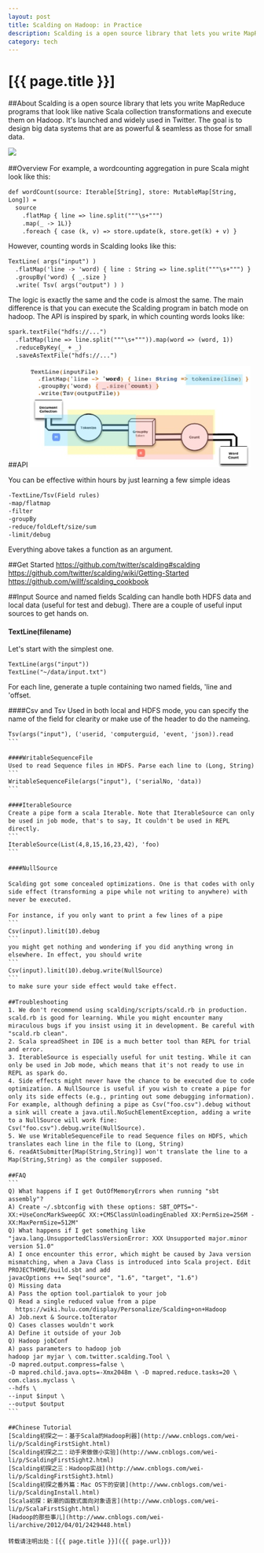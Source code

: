 ```yaml
---
layout: post
title: Scalding on Hadoop: in Practice
description: Scalding is a open source library that lets you write MapReduce programs that look like native Scala collection transformations and execute them on Hadoop.
category: tech
---
```

# [{{ page.title }}]
##About
Scalding is a open source library that lets you write MapReduce programs that look like native Scala collection transformations and execute them on Hadoop. It's launched and widely used in Twitter. The goal is to design big data systems that are as powerful & seamless as those for small data.

![](https://camo.githubusercontent.com/dd137c31e4abf89d794a89f8b8e379130fb06d6f/68747470733a2f2f7261772e6769746875622e636f6d2f747769747465722f7363616c64696e672f646576656c6f702f6c6f676f2f7363616c64696e672e706e67)

##Overview
For example, a word­counting aggregation in pure Scala might look like this:
```
def wordCount(source: Iterable[String], store: MutableMap[String, Long]) =
  source
  	.flatMap { line => line.split("""\s+""")
  	.map(_ -> 1L)}
  	.foreach { case (k, v) => store.update(k, store.get(k) + v) }
```
However, counting words in Scalding looks like this:
```
TextLine( args("input") )
  .flatMap('line -> 'word) { line : String => line.split("""\s+""") }
  .groupBy('word) { _.size }
  .write( Tsv( args("output") ) )
```
The logic is exactly the same and the code is almost the same. The main difference is that you can execute the Scalding program in batch mode on hadoop.
The API is inspired by spark, in which counting words looks like:
```
spark.textFile("hdfs://...")
  .flatMap(line => line.split("""\s+""")).map(word => (word, 1))
  .reduceByKey(_ + _)
  .saveAsTextFile("hdfs://...")
```

##API  
![](/images/scalding.png)

You can be effective within hours by just learning a few simple ideas
```
-TextLine/Tsv(Field rules)
-map/flatmap
-filter
-groupBy
-reduce/foldLeft/size/sum
-limit/debug
```
Everything above takes a function as an argument.

##Get Started
<https://github.com/twitter/scalding#scalding>
<https://github.com/twitter/scalding/wiki/Getting-Started>
<https://github.com/willf/scalding_cookbook>

##Input Source and named fields
Scalding can handle both HDFS data and local data (useful for test and debug). There are a couple of useful input sources to get hands on.

#### TextLine(filename) 
Let's start with the simplest one.
```
TextLine(args("input")) 
TextLine("~/data/input.txt")
```
For each line, generate a tuple containing two named fields, 'line and 'offset.

####Csv and Tsv
Used in both local and HDFS mode, you can specify the name of the field for clearity or make use of the header to do the nameing. 
````
Tsv(args("input"), ('userid, 'computerguid, 'event, 'json)).read
```

####WritableSequenceFile
Used to read Sequence files in HDFS. Parse each line to (Long, String)
```
WritableSequenceFile(args("input"), ('serialNo, 'data))
```

####IterableSource
Create a pipe form a scala Iterable. Note that IterableSource can only be used in job mode, that's to say, It couldn't be used in REPL directly.
```
IterableSource(List(4,8,15,16,23,42), 'foo)
``` 

####NullSource

Scalding got some concealed optimizations. One is that codes with only side effect (transforming a pipe while not writing to anywhere) with never be executed. 

For instance, if you only want to print a few lines of a pipe
```
Csv(input).limit(10).debug
```
you might get nothing and wondering if you did anything wrong in elsewhere. In effect, you should write
```
Csv(input).limit(10).debug.write(NullSource)
```
to make sure your side effect would take effect.

##Troubleshooting
1. We don't recommend using scalding/scripts/scald.rb in production. scald.rb is good for learning. While you might encounter many miraculous bugs if you insist using it in development. Be careful with "scald.rb ­­clean".
2. Scala spreadSheet in IDE is a much better tool than REPL for trial and error.
3. IterableSource is especially useful for unit testing. While it can only be used in Job mode, which means that it's not ready to use in REPL as spark do.
4. Side effects might never have the chance to be executed due to code optimization. A NullSource is useful if you wish to create a pipe for only its side effects (e.g., printing out some debugging information). For example, although defining a pipe as Csv("foo.csv").debug without a sink will create a java.util.NoSuchElementException, adding a write to a NullSource will work fine: Csv("foo.csv").debug.write(NullSource).
5. We use WritableSequenceFile to read Sequence files on HDFS, which translates each line in the file to (Long, String) 
6. readAtSubmitter[Map(String,String)] won't translate the line to a Map(String,String) as the compiler supposed.

##FAQ
```
Q) What happens if I get OutOfMemoryErrors when running "sbt assembly"?
A) Create ~/.sbtconfig with these options: SBT_OPTS="­XX:+UseConcMarkSweepGC ­XX:+CMSClassUnloadingEnabled ­XX:PermSize=256M ­ XX:MaxPermSize=512M"
Q) What happens if I get something like "java.lang.UnsupportedClassVersionError: XXX Unsupported major.minor version 51.0"
A) I once encounter this error, which might be caused by Java version mismatching, when a Java Class is introduced into Scala project. Edit PROJECTHOME/build.sbt and add
javacOptions ++= Seq("­source", "1.6", "­target", "1.6")
Q) Missing data
A) Pass the option ­­tool.partialok to your job
Q) Read a single reduced value from a pipe
￼￼https://wiki.hulu.com/display/Personalize/Scalding+on+Hadoop
A) Job.next & Source.toIterator 
Q) Cases classes wouldn't work 
A) Define it outside of your Job 
Q) Hadoop jobConf
A) pass parameters to hadoop job
hadoop jar myjar \ com.twitter.scalding.Tool \
-D mapred.output.compress=false \
-D mapred.child.java.opts=-Xmx2048m \ -D mapred.reduce.tasks=20 \ com.class.myclass \
--hdfs \
--input $input \
--output $output
```

##Chinese Tutorial
[Scalding初探之一：基于Scala的Hadoop利器](http://www.cnblogs.com/wei-li/p/ScaldingFirstSight.html)
[Scalding初探之二：动手来做做小实验](http://www.cnblogs.com/wei-li/p/ScaldingFirstSight2.html)
[Scalding初探之三：Hadoop实战](http://www.cnblogs.com/wei-li/p/ScaldingFirstSight3.html)
[Scalding初探之番外篇：Mac OS下的安装](http://www.cnblogs.com/wei-li/p/ScaldingInstall.html)
[Scala初探：新潮的函数式面向对象语言](http://www.cnblogs.com/wei-li/p/ScalaFirstSight.html)
[Hadoop的那些事儿](http://www.cnblogs.com/wei-li/archive/2012/04/01/2429448.html)

转载请注明出处：[{{ page.title }}]({{ page.url}})
￼


